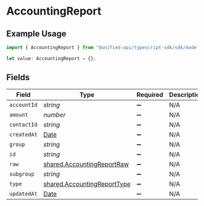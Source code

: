 # AccountingReport

## Example Usage

```typescript
import { AccountingReport } from "@unified-api/typescript-sdk/sdk/models/shared";

let value: AccountingReport = {};
```

## Fields

| Field                                                                                         | Type                                                                                          | Required                                                                                      | Description                                                                                   |
| --------------------------------------------------------------------------------------------- | --------------------------------------------------------------------------------------------- | --------------------------------------------------------------------------------------------- | --------------------------------------------------------------------------------------------- |
| `accountId`                                                                                   | *string*                                                                                      | :heavy_minus_sign:                                                                            | N/A                                                                                           |
| `amount`                                                                                      | *number*                                                                                      | :heavy_minus_sign:                                                                            | N/A                                                                                           |
| `contactId`                                                                                   | *string*                                                                                      | :heavy_minus_sign:                                                                            | N/A                                                                                           |
| `createdAt`                                                                                   | [Date](https://developer.mozilla.org/en-US/docs/Web/JavaScript/Reference/Global_Objects/Date) | :heavy_minus_sign:                                                                            | N/A                                                                                           |
| `group`                                                                                       | *string*                                                                                      | :heavy_minus_sign:                                                                            | N/A                                                                                           |
| `id`                                                                                          | *string*                                                                                      | :heavy_minus_sign:                                                                            | N/A                                                                                           |
| `raw`                                                                                         | [shared.AccountingReportRaw](../../../sdk/models/shared/accountingreportraw.md)               | :heavy_minus_sign:                                                                            | N/A                                                                                           |
| `subgroup`                                                                                    | *string*                                                                                      | :heavy_minus_sign:                                                                            | N/A                                                                                           |
| `type`                                                                                        | [shared.AccountingReportType](../../../sdk/models/shared/accountingreporttype.md)             | :heavy_minus_sign:                                                                            | N/A                                                                                           |
| `updatedAt`                                                                                   | [Date](https://developer.mozilla.org/en-US/docs/Web/JavaScript/Reference/Global_Objects/Date) | :heavy_minus_sign:                                                                            | N/A                                                                                           |